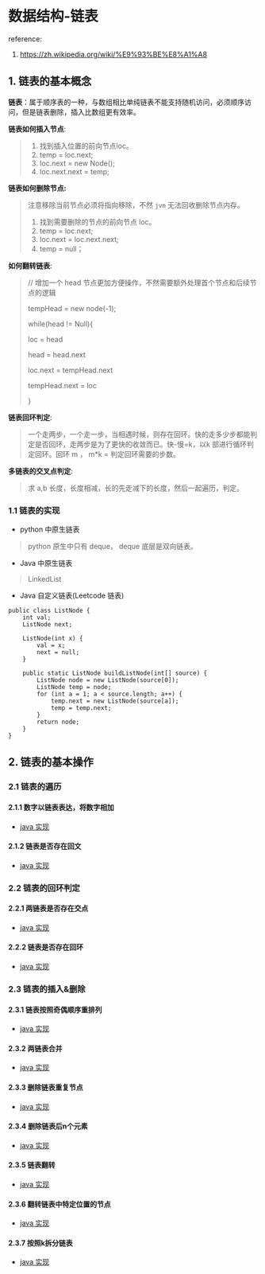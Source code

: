 # 数据结构-链表

reference:

1. https://zh.wikipedia.org/wiki/%E9%93%BE%E8%A1%A8

## 1. 链表的基本概念

**链表**：属于顺序表的一种，与数组相比单纯链表不能支持随机访问，必须顺序访问，但是链表删除，插入比数组更有效率。

**链表如何插入节点**: 

> 1. 找到插入位置的前向节点loc。
> 2. temp = loc.next;
> 3. loc.next = new Node();
> 4. loc.next.next = temp;

**链表如何删除节点:**

> 注意移除当前节点必须将指向移除，不然 `jvm` 无法回收删除节点内存。
>
> 1. 找到需要删除的节点的前向节点 loc。
> 2. temp = loc.next;
> 3. loc.next = loc.next.next;
> 4. temp = null；

**如何翻转链表**:

>// 增加一个 head 节点更加方便操作，不然需要额外处理首个节点和后续节点的逻辑
>
>tempHead = new node(-1);
>
>while(head != Null){
>
>loc = head
>
>head  = head.next
>
>loc.next = tempHead.next
>
>tempHead.next = loc
>
>}

**链表回环判定**:

> 一个走两步，一个走一步，当相遇时候，则存在回环。快的走多少步都能判定是否回环，走两步是为了更快的收敛而已。快-慢=k，以k 部进行循环判定回环。回环 m ， m*k = 判定回环需要的步数。

**多链表的交叉点判定**:

> 求 a,b 长度，长度相减，长的先走减下的长度，然后一起遍历，判定。

### 1.1 链表的实现

- python 中原生链表

> python 原生中只有 deque， deque 底层是双向链表。

- Java 中原生链表

> LinkedList

- Java 自定义链表(Leetcode 链表)

```
public class ListNode {
    int val;
    ListNode next;

    ListNode(int x) {
        val = x;
        next = null;
    }

    public static ListNode buildListNode(int[] source) {
        ListNode node = new ListNode(source[0]);
        ListNode temp = node;
        for (int a = 1; a < source.length; a++) {
            temp.next = new ListNode(source[a]);
            temp = temp.next;
        }
        return node;
    }
}
```

## 2. 链表的基本操作

### 2.1 链表的遍历

#### 2.1.1 数字以链表表达，将数字相加

- [java 实现 ](https://github.com/Whojohn/learn/blob/master/src/main/java/%E6%95%B0%E6%8D%AE%E7%BB%93%E6%9E%84/%E9%93%BE%E8%A1%A8/AddTwoNumbersIi.java)

#### 2.1.2 链表是否存在回文

- [java 实现 ](https://github.com/Whojohn/learn/blob/master/src/main/java/%E6%95%B0%E6%8D%AE%E7%BB%93%E6%9E%84/%E9%93%BE%E8%A1%A8/PalindromeLinkedList.java)

### 2.2 链表的回环判定

#### 2.2.1 两链表是否存在交点

- [java 实现 ](https://github.com/Whojohn/learn/blob/master/src/main/java/%E6%95%B0%E6%8D%AE%E7%BB%93%E6%9E%84/%E9%93%BE%E8%A1%A8/IntersectionOfTwoLinkedLists.java)

#### 2.2.2 链表是否存在回环

- [java 实现 ](https://github.com/Whojohn/learn/blob/master/src/main/java/%E6%95%B0%E6%8D%AE%E7%BB%93%E6%9E%84/%E9%93%BE%E8%A1%A8/LinkedListCycle.java)

### 2.3 链表的插入&删除

####  2.3.1 链表按照奇偶顺序重排列

- [java 实现 ](https://github.com/Whojohn/learn/blob/master/src/main/java/%E6%95%B0%E6%8D%AE%E7%BB%93%E6%9E%84/%E9%93%BE%E8%A1%A8/OddEvenLinkedList.java)

#### 2.3.2 两链表合并

- [java 实现 ](https://github.com/Whojohn/learn/blob/master/src/main/java/%E6%95%B0%E6%8D%AE%E7%BB%93%E6%9E%84/%E9%93%BE%E8%A1%A8/MergeTwoSortedLists.java)

#### 2.3.3 删除链表重复节点

- [java 实现 ](https://github.com/Whojohn/learn/blob/master/src/main/java/%E6%95%B0%E6%8D%AE%E7%BB%93%E6%9E%84/%E9%93%BE%E8%A1%A8/RemoveDuplicatesFromSortedList.java)

#### 2.3.4 删除链表后n个元素

- [java 实现 ](https://github.com/Whojohn/learn/blob/master/src/main/java/%E6%95%B0%E6%8D%AE%E7%BB%93%E6%9E%84/%E9%93%BE%E8%A1%A8/RemoveNthNodeFromEndOfList.java)

#### 2.3.5 链表翻转

- [java 实现 ](https://github.com/Whojohn/learn/blob/master/src/main/java/%E6%95%B0%E6%8D%AE%E7%BB%93%E6%9E%84/%E9%93%BE%E8%A1%A8/ReverseLinkedList.java)

#### 2.3.6 翻转链表中特定位置的节点

- [java 实现 ](https://github.com/Whojohn/learn/blob/master/src/main/java/%E6%95%B0%E6%8D%AE%E7%BB%93%E6%9E%84/%E9%93%BE%E8%A1%A8/ReverseLinkedListIi.java)

#### 2.3.7 按照k拆分链表

- [java 实现 ](https://github.com/Whojohn/learn/blob/master/src/main/java/%E6%95%B0%E6%8D%AE%E7%BB%93%E6%9E%84/%E9%93%BE%E8%A1%A8/SplitLinkedListInParts.java)

